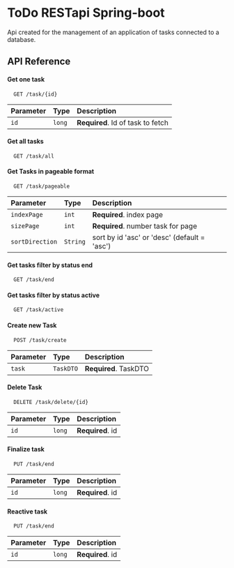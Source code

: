# ToDo RESTapi Spring-boot

Api created for the management of an application of tasks connected to a database.



## API Reference

#### Get one task

```http
  GET /task/{id}
```

| Parameter | Type     | Description                |
| :-------- | :------- | :------------------------- |
| `id` | `long` | **Required**. Id of task to fetch |

#### Get all tasks

```http
  GET /task/all
```


#### Get Tasks in pageable format
```http
  GET /task/pageable
```

| Parameter | Type     | Description                |
| :-------- | :------- | :------------------------- |
| `indexPage` | `int` | **Required**. index page |
| `sizePage` | `int` | **Required**. number task for page |
| `sortDirection` | `String` | sort by id 'asc' or 'desc' (default = 'asc') |


#### Get tasks filter by status end
```http
  GET /task/end
```

#### Get tasks filter by status active
```http
  GET /task/active
```

#### Create new Task
```http
  POST /task/create
```

| Parameter | Type     | Description                |
| :-------- | :------- | :------------------------- |
| `task` | `TaskDTO` | **Required**. TaskDTO |

#### Delete Task
```http
  DELETE /task/delete/{id}
```

| Parameter | Type     | Description                |
| :-------- | :------- | :------------------------- |
| `id` | `long` | **Required**. id |


#### Finalize task
```http
  PUT /task/end
```

| Parameter | Type     | Description                |
| :-------- | :------- | :------------------------- |
| `id` | `long` | **Required**. id |

#### Reactive task
```http
  PUT /task/end
```

| Parameter | Type     | Description                |
| :-------- | :------- | :------------------------- |
| `id` | `long` | **Required**. id |


